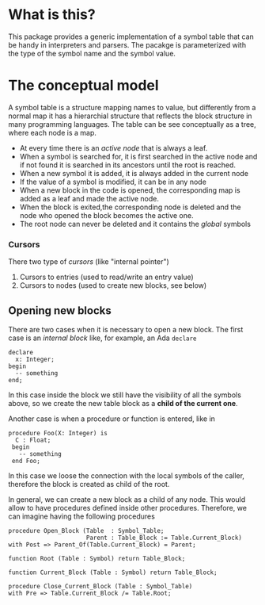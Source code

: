 # What is this?

This package provides a generic implementation of a symbol table that can be handy in interpreters and parsers.
The pacakge is parameterized with the type of the symbol name and the symbol value.

# The conceptual model

A symbol table is a structure mapping names to value, but differently from a normal map it has a hierarchial structure that reflects the block structure in many programming languages.  The table can be see conceptually as a tree, where each node is a map.  
* At every time there is an *active node* that is always a leaf. 
* When a symbol is searched for, it is first searched in the active node and if not found it is searched in its ancestors until the root is reached.  
* When a new symbol it is added, it is always added in the current node
* If the value of a symbol is modified, it can be in any node
* When a new block in the code is opened, the corresponding map is added as a leaf and made the active node.  
* When the block is exited,the corresponding node is deleted and the node who opened the block becomes the active one.
* The root node can never be deleted and it contains the *global* symbols

### Cursors

There two type of *cursors* (like "internal pointer")
1. Cursors to entries (used to read/write an entry value)
1. Cursors to nodes (used to create new blocks, see below)

## Opening new blocks

There are two cases when it is necessary to open a new block.  The first case is an *internal block* like, for example, an Ada `declare`
```
declare
  x: Integer;
begin 
  -- something
end;
```
In this case inside the block we still have the visibility of all the symbols above, so we create the new table block as a **child of the current one**.

Another case is when a procedure or function is entered, like in
```
procedure Foo(X: Integer) is
  C : Float;
 begin
   -- something
 end Foo;
 ```
 In this case we loose the connection with the local symbols of the caller, therefore the block is created as child of the root.
 
 In general, we can create a new block as a child of any node.  This would allow to have procedures defined inside other procedures.  Therefore, we can imagine having the following procedures
 
 ```
 procedure Open_Block (Table  : Symbol_Table; 
                       Parent : Table_Block := Table.Current_Block)
 with Post => Parent_Of(Table.Current_Block) = Parent;
                      
 function Root (Table : Symbol) return Table_Block;
 
 function Current_Block (Table : Symbol) return Table_Block;
 
 procedure Close_Current_Block (Table : Symbol_Table)
 with Pre => Table.Current_Block /= Table.Root;
 
 ```
